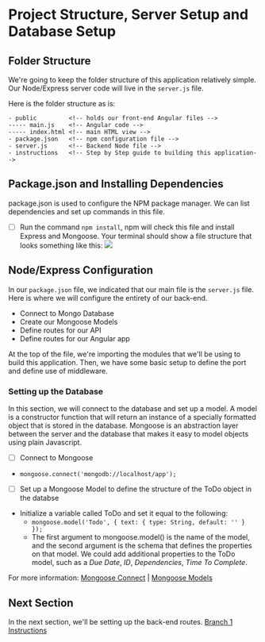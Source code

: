# Project Structure, Server Setup and Database Setup

## Folder Structure

We're going to keep the folder structure of this application relatively simple. Our Node/Express server code will live in the `server.js` file. 

Here is the folder structure as is:

    - public         <!-- holds our front-end Angular files -->
    ----- main.js    <!-- Angular code -->
    ----- index.html <!-- main HTML view -->
    - package.json   <!-- npm configuration file -->
    - server.js      <!-- Backend Node file -->
    - instructions   <!-- Step by Step guide to building this application-->

## Package.json and Installing Dependencies

package.json is used to configure the NPM package manager. We can list dependencies and set up commands in this file. 

- [ ] Run the command `npm install`, npm will check this file and install Express and Mongoose. Your terminal should show a file structure that looks something like this: ![](http://i65.tinypic.com/mif60k.jpg)

## Node/Express Configuration

In our `package.json` file, we indicated that our main file is the `server.js` file. Here is where we will configure the entirety of our back-end. 
* Connect to Mongo Database
* Create our Mongoose Models
* Define routes for our API
* Define routes for our Angular app

At the top of the file, we're importing the modules that we'll be using to build this application. Then, we have some basic setup to define the port and define use of middleware.

### Setting up the Database
In this section, we will connect to the database and set up a model. A model is a constructor function that will return an instance of a specially formatted object that is stored in the database. Mongoose is an abstraction layer between the server and the database that makes it easy to model objects using plain Javascript.

- [ ] Connect to Mongoose
- `mongoose.connect('mongodb://localhost/app'); `
- [ ] Set up a Mongoose Model to define the structure of the ToDo object in the databse
- Initialize a variable called ToDo and set it equal to the following:
  -  `mongoose.model('Todo', { text: { type: String, default: '' } });`
  -  The first argument to mongoose.model() is the name of the model, and the second argument is the schema that defines the properties on that model. We could add additional properties to the ToDo model, such as a _Due Date_, _ID_, _Dependencies_, _Time To Complete_.  

For more information: [Mongoose Connect](http://mongoosejs.com/docs/connections.html) | [Mongoose Models](http://mongoosejs.com/docs/models.html)

## Next Section

In the next section, we'll be setting up the back-end routes. [Branch 1 Instructions](./branch1.md)